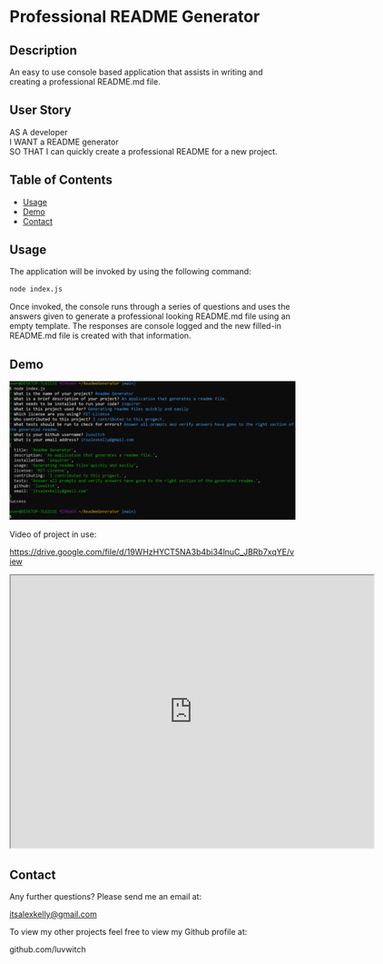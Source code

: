 # Professional README Generator

## Description

An easy to use console based application that assists in writing and creating a professional README.md file.

## User Story

AS A developer <br>
I WANT a README generator<br>
SO THAT I can quickly create a professional README for a new project.


## Table of Contents
* [Usage](#usage)
* [Demo](#demo)
* [Contact](#contact)

## Usage

The application will be invoked by using the following command:

```bash
node index.js
```
Once invoked, the console runs through a series of questions and uses the answers given to generate a professional looking README.md file using an empty template. The responses are console logged and the new filled-in README.md file is created with that information.


## Demo

![application demo](./utils/application.png)

Video of project in use:

https://drive.google.com/file/d/19WHzHYCT5NA3b4bi34lnuC_JBRb7xqYE/view

<iframe src="https://drive.google.com/file/d/19WHzHYCT5NA3b4bi34lnuC_JBRb7xqYE/preview" width="640" height="480"></iframe>


## Contact

Any further questions? Please send me an email at:

itsalexkelly@gmail.com

To view my other projects feel free to view my Github profile at:

github.com/luvwitch
